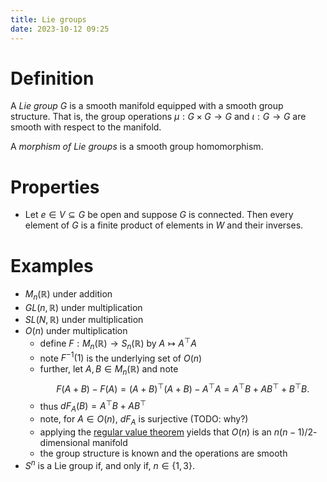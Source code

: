 ```yaml
---
title: Lie groups
date: 2023-10-12 09:25
---
```


# Definition

A *Lie group* $G$ is a smooth manifold equipped with a smooth group structure.
That is, the group operations $\mu : G \times G \to G$ and $\iota : G \to G$
are smooth with respect to the manifold.

A *morphism of Lie groups* is a smooth group homomorphism.

# Properties
- Let $e\in V\subseteq G$ be open and suppose $G$ is connected. Then every
  element of $G$ is a finite product of elements in $W$ and their inverses.

# Examples 

- $M_n(\mathbb{R})$ under addition
- $GL(n,\mathbb{R})$ under multiplication
- $SL(N,\mathbb{R})$ under multiplication
- $O(n)$ under multiplication
  - define $F:M_n(\mathbb{R})\to S_n(\mathbb{R})$ by $A\mapsto A^\top A$
  - note ${F}^{-1}(1)$ is the underlying set of $O(n)$
  - further, let $A,B\in M_n(\mathbb{R})$ and note 
    $$
    F(A+B)-F(A) = (A+B)^\top(A+B)-A^\top A = A^\top B + AB^\top + B^\top B.
    $$
  - thus $dF_A(B) = A^\top B+AB^\top$
  - note, for $A\in O(n)$, $dF_A$ is surjective (TODO: why?)
  - applying the [regular value theorem](./regular_value_theorem.md) yields that $O(n)$ is an $n(n-1)/2$-dimensional manifold
  - the group structure is known and the operations are smooth
- $S^n$ is a Lie group if, and only if, $n\in\left\lbrace{1,3}\right\rbrace$.
